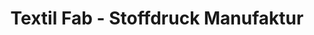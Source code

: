 ---
title: "Textil Fab - Stoffdruck Manufaktur"
url: /emmendingen/textil-fab-stoffdruck-manufaktur/
shop: Textil
---